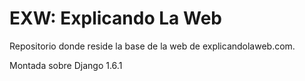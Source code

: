 # EXW: Explicando La Web

Repositorio donde reside la base de la web de explicandolaweb.com.

Montada sobre Django 1.6.1

